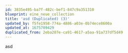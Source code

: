 ```yaml
---
id: 3835e495-ba7f-482c-bef1-847c9a351310
blueprint: eine_neue_collection
title: 'asd (Duplicated) (3)'
updated_by: f5fe1958-774a-4886-a03e-0b74ece8600a
updated_at: 1675709429
duplicated_from: 2eba207e-ca91-4617-a5aa-91a737df5d49
---
```

asd